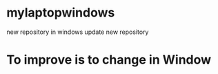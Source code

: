 # mylaptopwindows
new repository in windows
update new repository
# To improve is to change in Window
